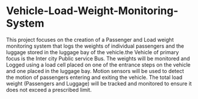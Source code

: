 # Vehicle-Load-Weight-Monitoring-System
This project focuses on the creation of a Passenger and Load weight monitoring system
that logs the weights of individual passengers and the luggage stored in the luggage
bay of the vehicle.the Vehicle of primary focus is the Inter city Public service Bus. 
The weights will be monitored and Logged using a load cell placed on one of the entrance
steps on the vehicle and one placed in the luggage bay. Motion sensors will be used to 
detect the motion of passengers entering and exiting the vehicle. The total load
weight (Passengers and Luggage) will be tracked and monitored to ensure it does 
not exceed a prescribed limit.
